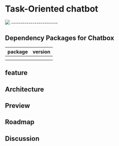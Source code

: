 # Task-Oriented chatbot
<img src="https://cdn.technologyadvice.com/wp-content/uploads/2018/02/friendly-chatbot-700x408.jpg">
------------------------


## Dependency Packages for Chatbox
|package|version|
|:---:|:---:|
|||
|||

## feature

## Architecture

## Preview

## Roadmap

## Discussion

